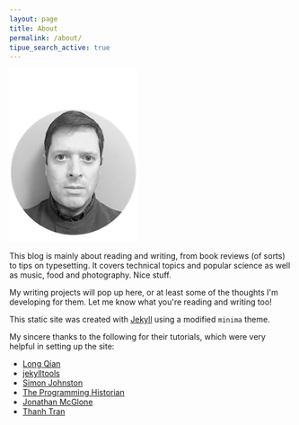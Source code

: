 ```yaml
---
layout: page
title: About
permalink: /about/
tipue_search_active: true
---
```

![image](/assets/images/profile.png)

This blog is mainly about reading and writing, from book reviews (of sorts) to tips on typesetting. It covers technical topics and popular science as well as music, food and photography. Nice stuff.

My writing projects will pop up here, or at least some of the thoughts I'm developing for them. Let me know what you're reading and writing too!  

This static site was created with [Jekyll](https://jekyllrb.com/ "Jekyll") using a modified `minima` theme. 


My sincere thanks to the following for their tutorials, which were very helpful in setting up the site: 

- [Long Qian](https://longqian.me "Long Qian")
- [jekylltools](https://github.com/jekylltools/jekyll-tipue-search "jekylltools")
- [Simon Johnston](https://simonkjohnston.life/ "Randomizer")
- [The Programming Historian](https://programminghistorian.org/ "The Programming Historian")
- [Jonathan McGlone](http://jmcglone.com/ "Jonathan McGlone") 
- [Thanh Tran](https://int3ractive.com/ "int3ractive")